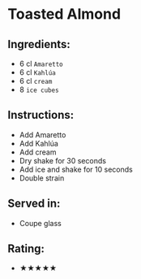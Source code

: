# Toasted Almond

## Ingredients:
- 6 cl `Amaretto`
- 6 cl `Kahlúa`
- 6 cl `cream`
- 8 `ice cubes`

## Instructions:
- Add Amaretto
- Add Kahlúa
- Add cream
- Dry shake for 30 seconds
- Add ice and shake for 10 seconds
- Double strain

## Served in:
- Coupe glass

## Rating:
- ★★★★★